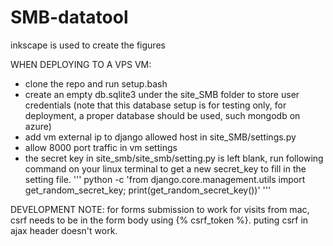 # SMB-datatool

inkscape is used to create the figures


WHEN DEPLOYING TO A VPS VM:
* clone the repo and run setup.bash
* create an empty db.sqlite3 under the site_SMB folder to store user credentials (note that this database setup is for testing only, for deployment, a proper database should be used, such mongodb on azure)
* add vm external ip to django allowed host in site\_SMB/settings.py
* allow 8000 port traffic in vm settings
* the secret key in site_smb/site_smb/setting.py is left blank, run following command on your linux terminal to get a new secret_key to fill in the setting file. 
'''
python -c 'from django.core.management.utils import get_random_secret_key; print(get_random_secret_key())' 
'''


DEVELOPMENT NOTE:
for forms submission to work for visits from mac, csrf needs to be in the form body using {% csrf_token %}. puting csrf in ajax header doesn't work.


